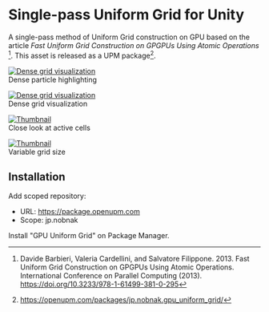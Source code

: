 # Single-pass Uniform Grid for Unity 

A single-pass method of Uniform Grid construction on GPU based on the article *Fast Uniform Grid Construction on GPGPUs Using Atomic Operations* [^1]. This asset is released as a UPM package[^2].

[![Dense grid visualization](http://img.youtube.com/vi/GRpFk6DCQ8U/mqdefault.jpg)](https://youtube.com/shorts/GRpFk6DCQ8U)<br>
Dense particle highlighting

[![Dense grid visualization](http://img.youtube.com/vi/GsY-AYIolQ8/mqdefault.jpg)](https://youtube.com/shorts/GsY-AYIolQ8)<br>
Dense grid visualization

[![Thumbnail](http://img.youtube.com/vi/NKYRA955oSE/mqdefault.jpg)](https://youtu.be/NKYRA955oSE)<br>
Close look at active cells

[![Thumbnail](http://img.youtube.com/vi/8GmqgaxiQ2g/mqdefault.jpg)](https://youtu.be/8GmqgaxiQ2g)<br>
Variable grid size

## Installation
Add scoped repository:

- URL: https://package.openupm.com
- Scope: jp.nobnak

Install "GPU Uniform Grid" on Package Manager.

[^1]: Davide Barbieri, Valeria Cardellini, and Salvatore Filippone. 2013. Fast Uniform Grid Construction on GPGPUs Using Atomic Operations. International Conference on Parallel Computing (2013). https://doi.org/10.3233/978-1-61499-381-0-295
[^2]: https://openupm.com/packages/jp.nobnak.gpu_uniform_grid/

